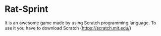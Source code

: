 # Rat-Sprint
It is an awesome game made by using Scratch programming language.
To use it you have to download Scratch (https://scratch.mit.edu/)
